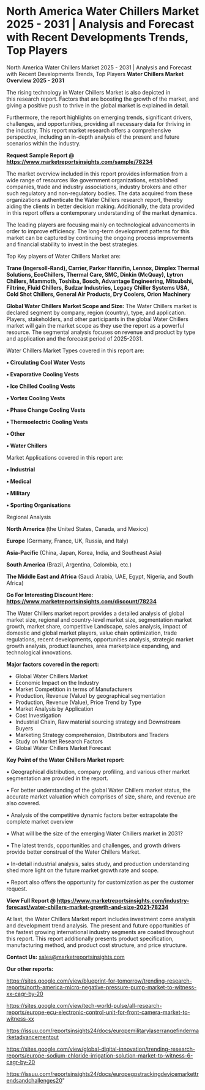 # North America Water Chillers Market 2025 - 2031 | Analysis and Forecast with Recent Developments Trends, Top Players
North America Water Chillers Market 2025 - 2031 | Analysis and Forecast with Recent Developments Trends, Top Players
<Strong> Water Chillers Market Overview 2025 - 2031</strong>

The rising technology in Water Chillers Market is also depicted in this research report. Factors that are boosting the growth of the market, and giving a positive push to thrive in the global market is explained in detail.

Furthermore, the report highlights on emerging trends, significant drivers, challenges, and opportunities, providing all necessary data for thriving in the industry. This report market research offers a comprehensive perspective, including an in-depth analysis of the present and future scenarios within the industry.

<strong>Request Sample Report @ <a href=https://www.marketreportsinsights.com/sample/78234>https://www.marketreportsinsights.com/sample/78234</a></strong>

The market overview included in this report provides information from a wide range of resources like government organizations, established companies, trade and industry associations, industry brokers and other such regulatory and non-regulatory bodies. The data acquired from these organizations authenticate the Water Chillers research report, thereby aiding the clients in better decision making. Additionally, the data provided in this report offers a contemporary understanding of the market dynamics.

The leading players are focusing mainly on technological advancements in order to improve efficiency. The long-term development patterns for this market can be captured by continuing the ongoing process improvements and financial stability to invest in the best strategies.

Top Key players of Water Chillers Market are:

<strong>Trane (Ingersoll-Rand), Carrier, Parker Hannifin, Lennox, Dimplex Thermal Solutions, EcoChillers, Thermal Care, SMC, Dinkin (McQuay), Lytron Chillers, Mammoth, Toshiba, Bosch, Advantage Engineering, Mitsubshi, Filtrine, Fluid Chillers, Budzar Industries, Legacy Chiller Systems USA, Cold Shot Chillers, General Air Products, Dry Coolers, Orion Machinery</strong>

<strong><b>Global Water Chillers Market Scope and Size:</b></strong>
The Water Chillers market is declared segment by company, region (country), type, and application. Players, stakeholders, and other participants in the global Water Chillers market will gain the market scope as they use the report as a powerful resource. The segmental analysis focuses on revenue and product by type and application and the forecast period of 2025-2031.

Water Chillers Market Types covered in this report are:

<strong>• Circulating Cool Water Vests

• Evaporative Cooling Vests

• Ice Chilled Cooling Vests

• Vortex Cooling Vests

• Phase Change Cooling Vests

• Thermoelectric Cooling Vests

• Other

• Water Chillers</strong>

Market Applications covered in this report are:

<strong>• Industrial

• Medical

• Military

• Sporting Organisations</strong> 

Regional Analysis

<strong>North America</strong> (the United States, Canada, and Mexico)

<strong>Europe</strong> (Germany, France, UK, Russia, and Italy)

<strong>Asia-Pacific</strong> (China, Japan, Korea, India, and Southeast Asia)

<strong>South America</strong> (Brazil, Argentina, Colombia, etc.)

<strong>The Middle East and Africa</strong> (Saudi Arabia, UAE, Egypt, Nigeria, and South Africa)

<strong>Go For Interesting Discount Here: <a href=https://www.marketreportsinsights.com/discount/78234>https://www.marketreportsinsights.com/discount/78234</a></strong>

The Water Chillers market report provides a detailed analysis of global market size, regional and country-level market size, segmentation market growth, market share, competitive Landscape, sales analysis, impact of domestic and global market players, value chain optimization, trade regulations, recent developments, opportunities analysis, strategic market growth analysis, product launches, area marketplace expanding, and technological innovations.

<strong><b>Major factors covered in the report:</b></strong>
<ul>
  <li>Global Water Chillers Market </li>
  <li>Economic Impact on the Industry</li>
  <li>Market Competition in terms of Manufacturers</li>
  <li>Production, Revenue (Value) by geographical segmentation</li>
  <li>Production, Revenue (Value), Price Trend by Type</li>
  <li>Market Analysis by Application</li>
  <li>Cost Investigation</li>
  <li>Industrial Chain, Raw material sourcing strategy and Downstream Buyers</li>
  <li>Marketing Strategy comprehension, Distributors and Traders</li>
  <li>Study on Market Research Factors</li>
  <li>Global Water Chillers Market Forecast</li>
</ul>

<strong><b>Key Point of the Water Chillers Market report:</b></strong>

• Geographical distribution, company profiling, and various other market segmentation are provided in the report.

• For better understanding of the global Water Chillers market status, the accurate market valuation which comprises of size, share, and revenue are also covered.

• Analysis of the competitive dynamic factors better extrapolate the complete market overview

• What will be the size of the emerging Water Chillers market in 2031?

• The latest trends, opportunities and challenges, and growth drivers provide better construal of the Water Chillers Market.

• In-detail industrial analysis, sales study, and production understanding shed more light on the future market growth rate and scope.

• Report also offers the opportunity for customization as per the customer request.

<strong><b>View Full Report @ <a href=https://www.marketreportsinsights.com/industry-forecast/water-chillers-market-growth-and-size-2021-78234>https://www.marketreportsinsights.com/industry-forecast/water-chillers-market-growth-and-size-2021-78234</a></b></strong>


At last, the Water Chillers Market report includes investment come analysis and development trend analysis. The present and future opportunities of the fastest growing international industry segments are coated throughout this report. This report additionally presents product specification, manufacturing method, and product cost structure, and price structure.

<strong>Contact Us:</strong>
sales@marketreportsinsights.com

<strong>Our other reports:</strong>

<a href=https://sites.google.com/view/blueprint-for-tomorrow/trending-research-reports/north-america-micro-negative-pressure-pump-market-to-witness-xx-cagr-by-20>https://sites.google.com/view/blueprint-for-tomorrow/trending-research-reports/north-america-micro-negative-pressure-pump-market-to-witness-xx-cagr-by-20</a>

<a href=https://sites.google.com/view/tech-world-pulse/all-research-reports/europe-ecu-electronic-control-unit-for-front-camera-market-to-witness-xx>https://sites.google.com/view/tech-world-pulse/all-research-reports/europe-ecu-electronic-control-unit-for-front-camera-market-to-witness-xx</a>

<a href=https://issuu.com/reportsinsights24/docs/europemilitarylaserrangefindermarketadvancementout>https://issuu.com/reportsinsights24/docs/europemilitarylaserrangefindermarketadvancementout</a>

<a href=https://sites.google.com/view/global-digital-innovation/trending-research-reports/europe-sodium-chloride-irrigation-solution-market-to-witness-6-cagr-by-20>https://sites.google.com/view/global-digital-innovation/trending-research-reports/europe-sodium-chloride-irrigation-solution-market-to-witness-6-cagr-by-20</a>

<a href=https://issuu.com/reportsinsights24/docs/europegpstrackingdevicemarkettrendsandchallenges20>https://issuu.com/reportsinsights24/docs/europegpstrackingdevicemarkettrendsandchallenges20</a>"
